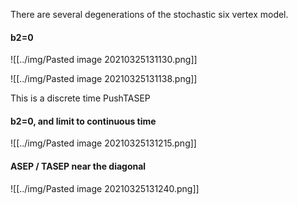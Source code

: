 There are several degenerations of the stochastic six vertex model.

#### b2=0

![[../img/Pasted image 20210325131130.png]]

![[../img/Pasted image 20210325131138.png]]

This is a discrete time PushTASEP

#### b2=0, and limit to continuous time

![[../img/Pasted image 20210325131215.png]]

#### ASEP / TASEP near the diagonal

![[../img/Pasted image 20210325131240.png]]